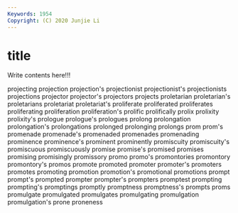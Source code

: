 ```yaml
---
Keywords: 1954
Copyright: (C) 2020 Junjie Li
---
```


# title

Write contents here!!!

projecting 
projection 
projection's 
projectionist
projectionist's 
projectionists 
projections 
projector 
projector's 
projectors 
projects 
proletarian 
proletarian's 
proletarians
proletariat 
proletariat's 
proliferate 
proliferated 
proliferates 
proliferating 
proliferation 
proliferation's 
prolific 
prolifically
prolix 
prolixity 
prolixity's 
prologue 
prologue's 
prologues 
prolong 
prolongation 
prolongation's 
prolongations
prolonged 
prolonging 
prolongs 
prom 
prom's 
promenade 
promenade's 
promenaded 
promenades 
promenading
prominence 
prominence's 
prominent 
prominently 
promiscuity 
promiscuity's 
promiscuous 
promiscuously 
promise 
promise's
promised 
promises 
promising 
promisingly 
promissory 
promo 
promo's 
promontories 
promontory 
promontory's
promos 
promote 
promoted 
promoter 
promoter's 
promoters 
promotes 
promoting 
promotion 
promotion's
promotional 
promotions 
prompt 
prompt's 
prompted 
prompter 
prompter's 
prompters 
promptest 
prompting
prompting's 
promptings 
promptly 
promptness 
promptness's 
prompts 
proms 
promulgate 
promulgated 
promulgates
promulgating 
promulgation 
promulgation's 
prone 
proneness 
